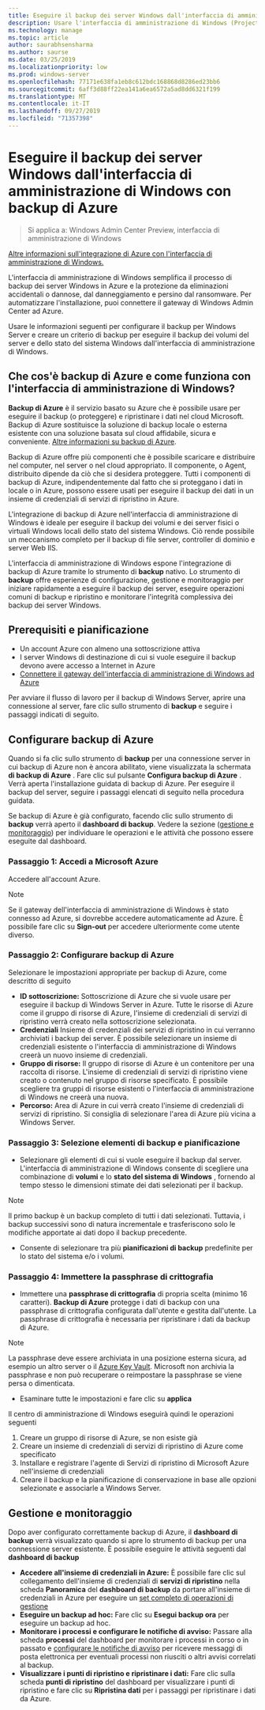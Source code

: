 ```yaml
---
title: Eseguire il backup dei server Windows dall'interfaccia di amministrazione di Windows con backup di Azure
description: Usare l'interfaccia di amministrazione di Windows (Project Honolulu) per eseguire il backup dei server Windows con backup di Azure
ms.technology: manage
ms.topic: article
author: saurabhsensharma
ms.author: saurse
ms.date: 03/25/2019
ms.localizationpriority: low
ms.prod: windows-server
ms.openlocfilehash: 77171e638fa1eb8c612bdc168868d8286ed23bb6
ms.sourcegitcommit: 6aff3d88ff22ea141a6ea6572a5ad8dd6321f199
ms.translationtype: MT
ms.contentlocale: it-IT
ms.lasthandoff: 09/27/2019
ms.locfileid: "71357398"
---
```

# <a name="backup-your-windows-servers-from-windows-admin-center-with-azure-backup"></a>Eseguire il backup dei server Windows dall'interfaccia di amministrazione di Windows con backup di Azure

>Si applica a: Windows Admin Center Preview, interfaccia di amministrazione di Windows

[Altre informazioni sull'integrazione di Azure con l'interfaccia di amministrazione di Windows.](../plan/azure-integration-options.md)

L'interfaccia di amministrazione di Windows semplifica il processo di backup dei server Windows in Azure e la protezione da eliminazioni accidentali o dannose, dal danneggiamento e persino dal ransomware. Per automatizzare l'installazione, puoi connettere il gateway di Windows Admin Center ad Azure.

Usare le informazioni seguenti per configurare il backup per Windows Server e creare un criterio di backup per eseguire il backup dei volumi del server e dello stato del sistema Windows dall'interfaccia di amministrazione di Windows.

## <a name="what-is-azure-backup-and-how-does-it-work-with-windows-admin-center"></a>Che cos'è backup di Azure e come funziona con l'interfaccia di amministrazione di Windows? 

**Backup di Azure** è il servizio basato su Azure che è possibile usare per eseguire il backup (o proteggere) e ripristinare i dati nel cloud Microsoft. Backup di Azure sostituisce la soluzione di backup locale o esterna esistente con una soluzione basata sul cloud affidabile, sicura e conveniente.
[Altre informazioni su backup di Azure](https://docs.microsoft.com/azure/backup/backup-overview).

Backup di Azure offre più componenti che è possibile scaricare e distribuire nel computer, nel server o nel cloud appropriato. Il componente, o Agent, distribuito dipende da ciò che si desidera proteggere. Tutti i componenti di backup di Azure, indipendentemente dal fatto che si proteggano i dati in locale o in Azure, possono essere usati per eseguire il backup dei dati in un insieme di credenziali di servizi di ripristino in Azure.

L'integrazione di backup di Azure nell'interfaccia di amministrazione di Windows è ideale per eseguire il backup dei volumi e dei server fisici o virtuali Windows locali dello stato del sistema Windows. Ciò rende possibile un meccanismo completo per il backup di file server, controller di dominio e server Web IIS.

L'interfaccia di amministrazione di Windows espone l'integrazione di backup di Azure tramite lo strumento di **backup** nativo. Lo strumento di **backup** offre esperienze di configurazione, gestione e monitoraggio per iniziare rapidamente a eseguire il backup dei server, eseguire operazioni comuni di backup e ripristino e monitorare l'integrità complessiva dei backup dei server Windows.

## <a name="prerequisites-and-planning"></a>Prerequisiti e pianificazione

- Un account Azure con almeno una sottoscrizione attiva
- I server Windows di destinazione di cui si vuole eseguire il backup devono avere accesso a Internet in Azure
- [Connettere il gateway dell'interfaccia di amministrazione di Windows ad Azure](azure-integration.md)

Per avviare il flusso di lavoro per il backup di Windows Server, aprire una connessione al server, fare clic sullo strumento di **backup** e seguire i passaggi indicati di seguito.

## <a name="setup-azure-backup"></a>Configurare backup di Azure
Quando si fa clic sullo strumento di **backup** per una connessione server in cui backup di Azure non è ancora abilitato, viene visualizzata la schermata **di backup di Azure** . Fare clic sul pulsante **Configura backup di Azure** . Verrà aperta l'installazione guidata di backup di Azure. Per eseguire il backup del server, seguire i passaggi elencati di seguito nella procedura guidata.

Se backup di Azure è già configurato, facendo clic sullo strumento di **backup** verrà aperto il **dashboard di backup**. Vedere la sezione ([gestione e monitoraggio](#management-and-monitoring)) per individuare le operazioni e le attività che possono essere eseguite dal dashboard.

### <a name="step-1-login-to-microsoft-azure"></a>Passaggio 1: Accedi a Microsoft Azure
Accedere all'account Azure. 

> [!NOTE]
> Se il gateway dell'interfaccia di amministrazione di Windows è stato connesso ad Azure, si dovrebbe accedere automaticamente ad Azure. È possibile fare clic su **Sign-out** per accedere ulteriormente come utente diverso.

### <a name="step-2-set-up-azure-backup"></a>Passaggio 2: Configurare backup di Azure
Selezionare le impostazioni appropriate per backup di Azure, come descritto di seguito

 - **ID sottoscrizione:** Sottoscrizione di Azure che si vuole usare per eseguire il backup di Windows Server in Azure. Tutte le risorse di Azure come il gruppo di risorse di Azure, l'insieme di credenziali di servizi di ripristino verrà creato nella sottoscrizione selezionata.
 - **Credenziali** Insieme di credenziali dei servizi di ripristino in cui verranno archiviati i backup dei server. È possibile selezionare un insieme di credenziali esistente o l'interfaccia di amministrazione di Windows creerà un nuovo insieme di credenziali.  
 - **Gruppo di risorse:** Il gruppo di risorse di Azure è un contenitore per una raccolta di risorse. L'insieme di credenziali di servizi di ripristino viene creato o contenuto nel gruppo di risorse specificato. È possibile scegliere tra gruppi di risorse esistenti o l'interfaccia di amministrazione di Windows ne creerà una nuova.
 - **Percorso:** Area di Azure in cui verrà creato l'insieme di credenziali di servizi di ripristino. Si consiglia di selezionare l'area di Azure più vicina a Windows Server.

### <a name="step-3-select-backup-items-and-schedule"></a>Passaggio 3: Selezione elementi di backup e pianificazione

- Selezionare gli elementi di cui si vuole eseguire il backup dal server. L'interfaccia di amministrazione di Windows consente di scegliere una combinazione di **volumi** e lo **stato del sistema di Windows** , fornendo al tempo stesso le dimensioni stimate dei dati selezionati per il backup.

> [!NOTE]
> Il primo backup è un backup completo di tutti i dati selezionati. Tuttavia, i backup successivi sono di natura incrementale e trasferiscono solo le modifiche apportate ai dati dopo il backup precedente.

- Consente di selezionare tra più **pianificazioni di backup** predefinite per lo stato del sistema e/o i volumi.

### <a name="step-4-enter-encryption-passphrase"></a>Passaggio 4: Immettere la passphrase di crittografia

- Immettere una **passphrase di crittografia** di propria scelta (minimo 16 caratteri).  **Backup di Azure** protegge i dati di backup con una passphrase di crittografia configurata dall'utente e gestita dall'utente. La passphrase di crittografia è necessaria per ripristinare i dati da backup di Azure.

> [!NOTE]
> La passphrase deve essere archiviata in una posizione esterna sicura, ad esempio un altro server o il [Azure Key Vault](https://docs.microsoft.com/azure/key-vault/quick-create-portal). Microsoft non archivia la passphrase e non può recuperare o reimpostare la passphrase se viene persa o dimenticata.

- Esaminare tutte le impostazioni e fare clic su **applica**

Il centro di amministrazione di Windows eseguirà quindi le operazioni seguenti

1. Creare un gruppo di risorse di Azure, se non esiste già
2. Creare un insieme di credenziali di servizi di ripristino di Azure come specificato
3. Installare e registrare l'agente di Servizi di ripristino di Microsoft Azure nell'insieme di credenziali
4. Creare il backup e la pianificazione di conservazione in base alle opzioni selezionate e associarle a Windows Server.

## <a name="management-and-monitoring"></a>Gestione e monitoraggio

Dopo aver configurato correttamente backup di Azure, il **dashboard di backup** verrà visualizzato quando si apre lo strumento di backup per una connessione server esistente. È possibile eseguire le attività seguenti dal **dashboard di backup**

- **Accedere all'insieme di credenziali in Azure:** È possibile fare clic sul collegamento dell'insieme di credenziali di **servizi di ripristino** nella scheda **Panoramica** del **dashboard di backup** da portare all'insieme di credenziali in Azure per eseguire un [set completo di operazioni di gestione](https://docs.microsoft.com/azure/backup/backup-azure-manage-windows-server)
- **Eseguire un backup ad hoc:** Fare clic su **Esegui backup ora** per eseguire un backup ad hoc. 
- **Monitorare i processi e configurare le notifiche di avviso:** Passare alla scheda **processi** del dashboard per monitorare i processi in corso o in passato e [configurare le notifiche di avviso](https://docs.microsoft.com/azure/backup/backup-azure-manage-windows-server#configuring-notifications-for-alerts) per ricevere messaggi di posta elettronica per eventuali processi non riusciti o altri avvisi correlati al backup.
- **Visualizzare i punti di ripristino e ripristinare i dati:** Fare clic sulla scheda **punti di ripristino** del dashboard per visualizzare i punti di ripristino e fare clic su **Ripristina dati** per i passaggi per ripristinare i dati da Azure.